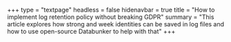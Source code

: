 +++
type = "textpage"
headless = false
hidenavbar = true
title = "How to implement log retention policy without breaking GDPR"
summary = "This article explores how strong and week identities can be saved in log files and how to use open-source Databunker to help with that"
+++
